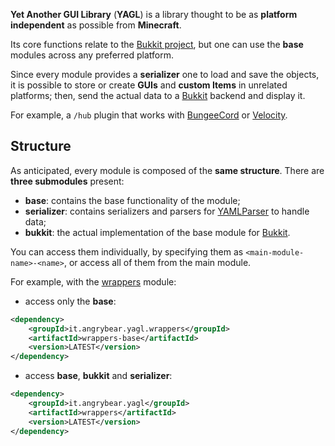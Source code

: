 **Yet Another GUI Library** (**YAGL**) is a library thought to be as **platform independent** as possible from **Minecraft**.

Its core functions relate to the [Bukkit project](https://dev.bukkit.org/), but one can use the **base** modules across any preferred platform.

Since every module provides a **serializer** one to load and save the objects,
it is possible to store or create **GUIs** and **custom Items** in unrelated platforms;
then, send the actual data to a [Bukkit](https://dev.bukkit.org/) backend and display it.

For example, a `/hub` plugin that works with [BungeeCord](https://www.spigotmc.org/wiki/bungeecord/) or [Velocity](https://papermc.io/software/velocity).

## Structure
As anticipated, every module is composed of the **same structure**.
There are **three submodules** present:
- **base**: contains the base functionality of the module;
- **serializer**: contains serializers and parsers for [YAMLParser](https://github.com/Fulminazzo/YAMLParser) to handle data;
- **bukkit**: the actual implementation of the base module for [Bukkit](https://dev.bukkit.org/).

You can access them individually, by specifying them as `<main-module-name>-<name>`, or access all of them from the main module.

For example, with the [wrappers](wrappers/README.md) module:
- access only the **base**:
```xml
<dependency>
    <groupId>it.angrybear.yagl.wrappers</groupId>
    <artifactId>wrappers-base</artifactId>
    <version>LATEST</version>
</dependency>
```
- access **base**, **bukkit** and **serializer**:
```xml
<dependency>
    <groupId>it.angrybear.yagl</groupId>
    <artifactId>wrappers</artifactId>
    <version>LATEST</version>
</dependency>
```